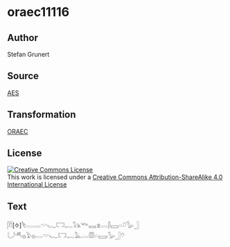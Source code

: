 # oraec11116

## Author

Stefan Grunert

## Source

[AES](https://github.com/simondschweitzer/aes)

## Transformation

[ORAEC](https://oraec.github.io/)

## License

<a rel="license" href="http://creativecommons.org/licenses/by-sa/4.0/"><img alt="Creative Commons License" style="border-width:0" src="https://i.creativecommons.org/l/by-sa/4.0/88x31.png" /></a><br />This work is licensed under a <a rel="license" href="http://creativecommons.org/licenses/by-sa/4.0/">Creative Commons Attribution-ShareAlike 4.0 International License</a>

## Text

𓋴𓍋[⯑]𓌸𓂋𓂋𓎟𓆑𓉐𓉻𓃥𓆝𓈘𓁷𓂋𓋴𓈙𓏏𓍔𓅭𓃀<br>
𓇋𓌳𓄪𓐍𓅱𓐍𓂋𓎟𓆑𓉐𓉻𓅓𓂋𓏃𓏏𓈙𓏤𓅭𓃀𓄣<br>
